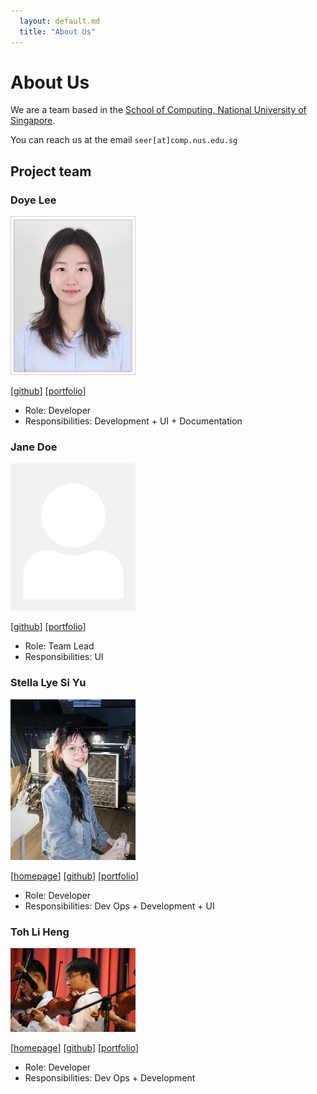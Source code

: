 ```yaml
---
  layout: default.md
  title: "About Us"
---
```


# About Us

We are a team based in the [School of Computing, National University of Singapore](http://www.comp.nus.edu.sg).

You can reach us at the email `seer[at]comp.nus.edu.sg`

## Project team

### Doye Lee

<img src="images/doyelee0313.png" width="200px">

[[github](https://github.com/doyelee0313)]
[[portfolio](team/doyelee0313.md)]

* Role: Developer
* Responsibilities: Development + UI + Documentation

### Jane Doe

<img src="images/johndoe.png" width="200px">

[[github](http://github.com/johndoe)]
[[portfolio](team/johndoe.md)]

* Role: Team Lead
* Responsibilities: UI

### Stella Lye Si Yu

<img src="images/stella_lye.png" width="200px">

[[homepage](http://STELLA-LYE.github.io)]
[[github](https://github.com/STELLA-LYE)] 
[[portfolio](team/stella_lye.md)]

* Role: Developer
* Responsibilities: Dev Ops + Development + UI

### Toh Li Heng

<img src="images/tohlh.png" width="200px">

[[homepage](http://tohlh.github.io)]
[[github](http://github.com/tohlh)]
[[portfolio](team/tohlh.md)]

* Role: Developer
* Responsibilities: Dev Ops + Development
